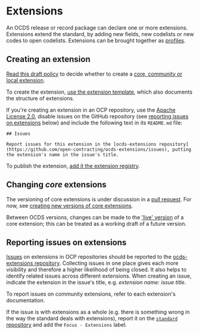 # Extensions

An OCDS release or record package can declare one or more extensions. Extensions extend the standard, by adding new fields, new codelists or new codes to open codelists. Extensions can be brought together as [profiles](../profiles/index).

## Creating an extension

[Read this draft policy](https://docs.google.com/document/d/1zvR1PDefO6yTK28uKA6XCnxMLiC9oiEeb3uFjHuRyqI/edit) to decide whether to create a [core, community or local extension](http://standard.open-contracting.org/latest/en/extensions/).

To create the extension, [use the extension template](https://github.com/open-contracting/standard_extension_template/blob/master/README.md), which also documents the structure of extensions.

If you're creating an extension in an OCP repository, use the [Apache License 2.0](https://raw.githubusercontent.com/open-contracting-extensions/ocds_process_title_extension/master/LICENSE), disable issues on the GitHub repository (see [reporting issues on extensions](#reporting-issues-on-extensions) below) and include the following text in its `README.md` file:

```
## Issues

Report issues for this extension in the [ocds-extensions repository](https://github.com/open-contracting/ocds-extensions/issues), putting the extension's name in the issue's title.
```

To publish the extension, [add it the extension registry](https://github.com/open-contracting/extension_registry).

## Changing *core* extensions

The versioning of core extensions is under discussion in a [pull request](https://github.com/open-contracting/standard/pull/674). For now, see [creating new versions of core extensions](../standard/technical/deployment#create-new-versions-of-core-extensions).

Between OCDS versions, changes can be made to the ['live' version](https://github.com/open-contracting/extension_registry#extension_versionscsv) of a core extension; this can be treated as a working draft of a future version.

## Reporting issues on extensions

[Issues](https://help.github.com/articles/about-issues/) on extensions in OCP repositories should be reported to the [ocds-extensions repository](https://github.com/open-contracting/ocds-extensions). Collecting issues in one place gives each more visibility and therefore a higher likelihood of being closed. It also helps to identify related issues across different extensions. When creating an issue, indicate the extension in the issue's title, e.g. *extension name: issue title*.

To report issues on community extensions, refer to each extension's documentation.

If the issue is with extensions as a whole (e.g. there is something wrong in the way the standard deals with extensions), report it on the [`standard` repository](https://github.com/open-contracting/standard) and add the `Focus - Extensions` label.
